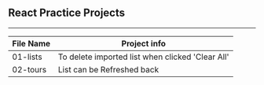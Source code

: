 ## React Practice Projects
---

File Name  | Project info
------------- | -------------
01-lists  | To delete imported list when clicked 'Clear All'
02-tours | List can be Refreshed back
